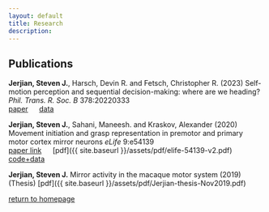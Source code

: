 ```yaml
---
layout: default
title: Research
description: 
---
```


## Publications

**Jerjian, Steven J.**, Harsch, Devin R. and Fetsch, Christopher R. (2023) Self-motion perception and sequential decision-making: where are we heading? *Phil. Trans. R. Soc. B* 378:20220333    
[paper](https://royalsocietypublishing.org/doi/10.1098/rstb.2022.0333) &emsp;  [data](https://github.com/Fetschlab/dots3DMP_humanPilotData)

**Jerjian, Steven J.**, Sahani, Maneesh. and Kraskov, Alexander (2020) Movement initiation and grasp representation in premotor and primary motor cortex mirror neurons *eLife* 9:e54139   
[paper link](https://elifesciences.org/articles/54139) &emsp; [pdf]({{ site.baseurl }}/assets/pdf/elife-54139-v2.pdf) &emsp; [code+data](https://github.com/sjjerjian/grasp-mirror-neurons)

**Jerjian, Steven J.** Mirror activity in the macaque motor system (2019) (Thesis)
[pdf]({{ site.baseurl }}/assets/pdf/Jerjian-thesis-Nov2019.pdf)


[return to homepage](../index.html)

